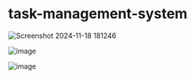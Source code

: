 # task-management-system




![Screenshot 2024-11-18 181246](https://github.com/user-attachments/assets/4a3a93f2-5eb4-4d04-87e4-2418de822f59)


![image](https://github.com/user-attachments/assets/09b80ce8-c9ee-40d6-85f9-baec0835aa6a)

![image](https://github.com/user-attachments/assets/1e90410b-d6a5-42bf-b58d-d39b5251b13b)

